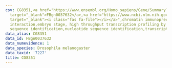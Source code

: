 ```yaml
---
csv: CG8351,<a href="https://www.ensembl.org/Homo_sapiens/Gene/Summary?db=core;g=FBgn0037632"
  target="_blank">FBgn0037632</a>,<a href="https://www.ncbi.nlm.nih.gov/pubmed/15998452"
  target="_blank"><i class="fas fa-file"></i></a>",chromatin immunoprecipitation assay,direct
  interaction,embryo stage, high throughput transcription profiling by microarray,nucleotide
  sequence identification,nucleotide sequence identification,transcriptional regulation,
data_alias: CG8351
data_id: FBgn0037632
data_numevidence: 1
data_species: Drosophila melanogaster
data_taxid: '7227'
title: CG8351
---
```

